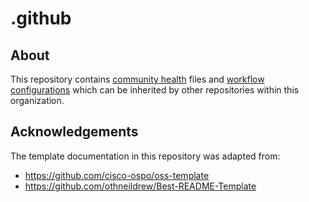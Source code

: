 # .github

## About

This repository contains [community health][community-health] files
and [workflow configurations][workflow-configs] which can be inherited by other repositories within
this organization.

## Acknowledgements

The template documentation in this repository was adapted from:

- <https://github.com/cisco-ospo/oss-template>
- <https://github.com/othneildrew/Best-README-Template>

[community-health]: https://docs.github.com/en/communities/setting-up-your-project-for-healthy-contributions/creating-a-default-community-health-file
[workflow-configs]: https://docs.github.com/en/enterprise-cloud@latest/actions/writing-workflows
